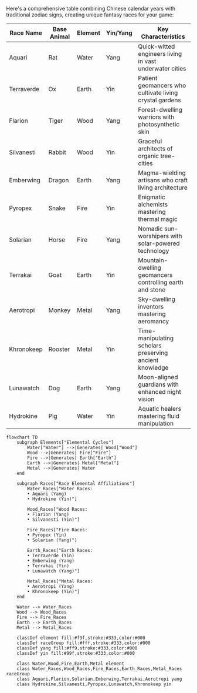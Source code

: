 Here's a comprehensive table combining Chinese calendar years with traditional zodiac signs, creating unique fantasy races for your game:

| Race Name | Base Animal | Element | Yin/Yang | Key Characteristics |
| --- | --- | --- | --- | --- |
| Aquari | Rat | Water | Yang | Quick-witted engineers living in vast underwater cities |
| Terraverde | Ox | Earth | Yin | Patient geomancers who cultivate living crystal gardens |
| Flarion | Tiger | Wood | Yang | Forest-dwelling warriors with photosynthetic skin |
| Silvanesti | Rabbit | Wood | Yin | Graceful architects of organic tree-cities |
| Emberwing | Dragon | Earth | Yang | Magma-wielding artisans who craft living architecture |
| Pyropex | Snake | Fire | Yin | Enigmatic alchemists mastering thermal magic |
| Solarian | Horse | Fire | Yang | Nomadic sun-worshipers with solar-powered technology |
| Terrakai | Goat | Earth | Yin | Mountain-dwelling geomancers controlling earth and stone |
| Aerotropi | Monkey | Metal | Yang | Sky-dwelling inventors mastering aeromancy |
| Khronokeep | Rooster | Metal | Yin | Time-manipulating scholars preserving ancient knowledge |
| Lunawatch | Dog | Earth | Yang | Moon-aligned guardians with enhanced night vision |
| Hydrokine | Pig | Water | Yin | Aquatic healers mastering fluid manipulation |

```mermaid
flowchart TD
    subgraph Elements["Elemental Cycles"]
        Water["Water"] -->|Generates| Wood["Wood"]
        Wood -->|Generates| Fire["Fire"]
        Fire -->|Generates| Earth["Earth"]
        Earth -->|Generates| Metal["Metal"]
        Metal -->|Generates| Water
    end
    
    subgraph Races["Race Elemental Affiliations"]
        Water_Races["Water Races:
        • Aquari (Yang)
        • Hydrokine (Yin)"]
        
        Wood_Races["Wood Races:
        • Flarion (Yang)
        • Silvanesti (Yin)"]
        
        Fire_Races["Fire Races:
        • Pyropex (Yin)
        • Solarian (Yang)"]
        
        Earth_Races["Earth Races:
        • Terraverde (Yin)
        • Emberwing (Yang)
        • Terrakai (Yin)
        • Lunawatch (Yang)"]
        
        Metal_Races["Metal Races:
        • Aerotropi (Yang)
        • Khronokeep (Yin)"]
    end
    
    Water --> Water_Races
    Wood --> Wood_Races
    Fire --> Fire_Races
    Earth --> Earth_Races
    Metal --> Metal_Races
    
    classDef element fill:#f9f,stroke:#333,color:#000
    classDef raceGroup fill:#fff,stroke:#333,color:#000
    classDef yang fill:#ff9,stroke:#333,color:#000
    classDef yin fill:#99f,stroke:#333,color:#000
    
    class Water,Wood,Fire,Earth,Metal element
    class Water_Races,Wood_Races,Fire_Races,Earth_Races,Metal_Races raceGroup
    class Aquari,Flarion,Solarian,Emberwing,Terrakai,Aerotropi yang
    class Hydrokine,Silvanesti,Pyropex,Lunawatch,Khronokeep yin
```